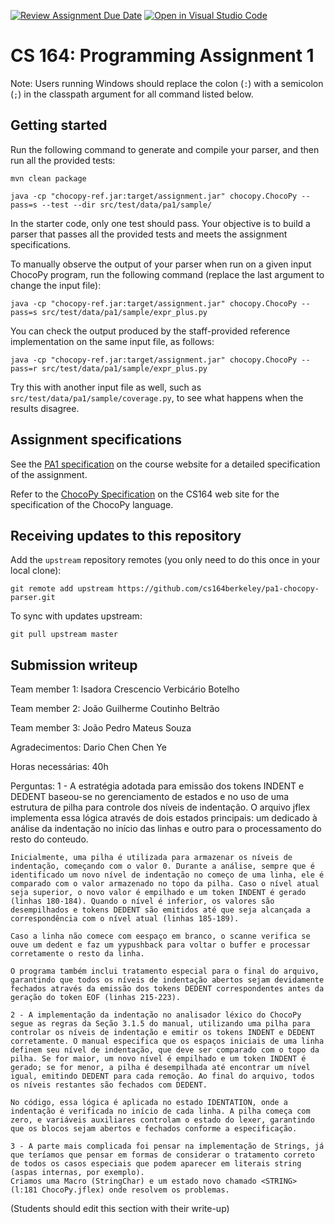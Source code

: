 [![Review Assignment Due Date](https://classroom.github.com/assets/deadline-readme-button-22041afd0340ce965d47ae6ef1cefeee28c7c493a6346c4f15d667ab976d596c.svg)](https://classroom.github.com/a/4nHL7_6-)
[![Open in Visual Studio Code](https://classroom.github.com/assets/open-in-vscode-2e0aaae1b6195c2367325f4f02e2d04e9abb55f0b24a779b69b11b9e10269abc.svg)](https://classroom.github.com/online_ide?assignment_repo_id=18911051&assignment_repo_type=AssignmentRepo)
# CS 164: Programming Assignment 1

[PA1 Specification]: https://drive.google.com/open?id=1oYcJ5iv7Wt8oZNS1bEfswAklbMxDtwqB
[ChocoPy Specification]: https://drive.google.com/file/d/1mrgrUFHMdcqhBYzXHG24VcIiSrymR6wt

Note: Users running Windows should replace the colon (`:`) with a semicolon (`;`) in the classpath argument for all command listed below.

## Getting started

Run the following command to generate and compile your parser, and then run all the provided tests:

    mvn clean package

    java -cp "chocopy-ref.jar:target/assignment.jar" chocopy.ChocoPy --pass=s --test --dir src/test/data/pa1/sample/

In the starter code, only one test should pass. Your objective is to build a parser that passes all the provided tests and meets the assignment specifications.

To manually observe the output of your parser when run on a given input ChocoPy program, run the following command (replace the last argument to change the input file):

    java -cp "chocopy-ref.jar:target/assignment.jar" chocopy.ChocoPy --pass=s src/test/data/pa1/sample/expr_plus.py

You can check the output produced by the staff-provided reference implementation on the same input file, as follows:

    java -cp "chocopy-ref.jar:target/assignment.jar" chocopy.ChocoPy --pass=r src/test/data/pa1/sample/expr_plus.py

Try this with another input file as well, such as `src/test/data/pa1/sample/coverage.py`, to see what happens when the results disagree.

## Assignment specifications

See the [PA1 specification][] on the course
website for a detailed specification of the assignment.

Refer to the [ChocoPy Specification][] on the CS164 web site
for the specification of the ChocoPy language. 

## Receiving updates to this repository

Add the `upstream` repository remotes (you only need to do this once in your local clone):

    git remote add upstream https://github.com/cs164berkeley/pa1-chocopy-parser.git

To sync with updates upstream:

    git pull upstream master


## Submission writeup

Team member 1: Isadora Crescencio Verbicário Botelho

Team member 2: João Guilherme Coutinho Beltrão

Team member 3: João Pedro Mateus Souza

Agradecimentos: Dario Chen Chen Ye

Horas necessárias: 40h

Perguntas:
    1 - A estratégia adotada para emissão dos tokens INDENT e DEDENT baseou-se no gerenciamento de estados e no uso de uma estrutura de pilha para controle dos níveis de indentação. O arquivo jflex implementa essa lógica através de dois estados principais: um dedicado à análise da indentação no início das linhas e outro para o processamento do resto do conteudo.

    Inicialmente, uma pilha é utilizada para armazenar os níveis de indentação, começando com o valor 0. Durante a análise, sempre que é identificado um novo nível de indentação no começo de uma linha, ele é comparado com o valor armazenado no topo da pilha. Caso o nível atual seja superior, o novo valor é empilhado e um token INDENT é gerado (linhas 180-184). Quando o nível é inferior, os valores são desempilhados e tokens DEDENT são emitidos até que seja alcançada a correspondência com o nível atual (linhas 185-189).

    Caso a linha não comece com eespaço em branco, o scanne verifica se ouve um dedent e faz um yypushback para voltar o buffer e processar corretamente o resto da linha.

    O programa também inclui tratamento especial para o final do arquivo, garantindo que todos os níveis de indentação abertos sejam devidamente fechados através da emissão dos tokens DEDENT correspondentes antes da geração do token EOF (linhas 215-223).

    2 - A implementação da indentação no analisador léxico do ChocoPy segue as regras da Seção 3.1.5 do manual, utilizando uma pilha para controlar os níveis de indentação e emitir os tokens INDENT e DEDENT corretamente. O manual especifica que os espaços iniciais de uma linha definem seu nível de indentação, que deve ser comparado com o topo da pilha. Se for maior, um novo nível é empilhado e um token INDENT é gerado; se for menor, a pilha é desempilhada até encontrar um nível igual, emitindo DEDENT para cada remoção. Ao final do arquivo, todos os níveis restantes são fechados com DEDENT.

    No código, essa lógica é aplicada no estado IDENTATION, onde a indentação é verificada no início de cada linha. A pilha começa com zero, e variáveis auxiliares controlam o estado do lexer, garantindo que os blocos sejam abertos e fechados conforme a especificação.

    3 - A parte mais complicada foi pensar na implementação de Strings, já que teríamos que pensar em formas de considerar o tratamento correto de todos os casos especiais que podem aparecer em literais string (aspas internas, por exemplo).
    Criamos uma Macro (StringChar) e um estado novo chamado <STRING> (l:181 ChocoPy.jflex) onde resolvem os problemas.

(Students should edit this section with their write-up)
